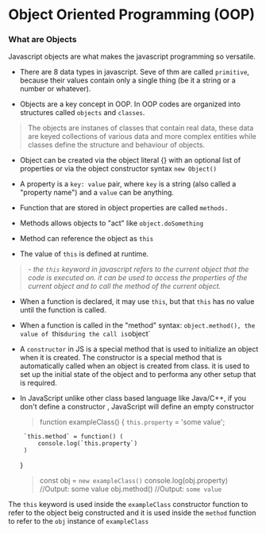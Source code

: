 # Object Oriented Programming (OOP)

### What are Objects
Javascript objects are what makes the javascript programming so versatile.

-  There are 8 data types in javascript. Seve of thm are called `primitive`, because their values contain only a single thing (be it a string or a number or whatever).

- Objects are a key concept in OOP. In OOP codes are organized into structures called `objects` and `classes`.

> The objects are instanes of classes that contain real data, these data are keyed collections of various data and more complex entities while classes define the structure and behaviour of objects.


- Object can be created via the object literal {} with an optional list of properties or via the object constructor syntax `new Object()`
- A property is a `key: value` pair, where `key` is a string (also called a "property name") and a `value` can be anything.

- Function that are stored in object properties are called `methods.`
- Methods allows objects to "act" like `object.doSomething`
- Method can reference the object as `this`
- The value of `this` is defined at runtime.
> _-  the `this` keyword in javascript refers to the current object that the code is executed on. it can be used to access the properties of the current object and to call the method of the current object._
- When a function is declared, it may use `this`, but that `this` has no value until the function is called.
- When a function is called in the "method" syntax: `object.method(), the value of `this` during the call is `object`

- A `constructor` in JS is a special method that is used to initialize an object when it is created. The constructor is a special method that is automatically called when an object is created from class. it is used to set up the initial state of the object and to performa any other setup that is required.

 - In JavaScript unlike other class based language like Java/C++, if you don't define a constructor , JavaScript will define an empty constructor


    > function exampleClass() {
        `this.property` = 'some value';

        `this.method` = function() (
            console.log(`this.property`)
        )
    }

    > const obj = `new exampleClass()`
    console.log(obj.property) //Output: some value
    obj.method() //Output: `some value`

The `this` keyword is used inside the `exampleClass` constructor function to refer to the object beig constructed and it is used inside the `method` function to refer to the `obj` instance of `exampleClass`


